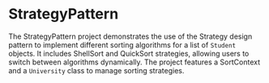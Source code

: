 # StrategyPattern
The StrategyPattern project demonstrates the use of the Strategy design pattern to implement different sorting algorithms for a list of `Student` objects. It includes ShellSort and QuickSort strategies, allowing users to switch between algorithms dynamically. The project features a SortContext and a `University` class to manage sorting strategies.
